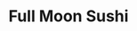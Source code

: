 ---
layout: place
title: "Full Moon Sushi"
permalink: /california/tustin/full-moon-sushi.html
stateAbbr: CA
stateName: California
cityName: Tustin
place_id: ChIJCTdFUMPb3IARrLJpekso1cM
photos:
  - name: >-
      places/ChIJCTdFUMPb3IARrLJpekso1cM/photos/AeeoHcLsY6gJzOUcPR0DLhkbRb-naxeTkvUprwVNeDnUgEMKAzJ94MhAmMZDHuzrkJ_nhDOfZqojsJo8_-aa3fYcHJCXAGUeqa4aa63slAPToQ7EesC0kKRf10jhnyg-eXRIy1XHclm8grPWGtJkkFgPQd1-MNUIsdbO0XoLPjxLvLSz7zm8GuoCi1Wd4QK-NMvg-RDnBtYgJVh-I_PGfQ9WwpcLh9ylQ3FE7NbU1NUfQS-bEyYnqYjOVFQ6PrVhZSo9UdLQNn39WTG78x0S71Mbh9M8PytLITh8uVSWUklOW5-rUo3qgxlIXjO0mdW3hZzL3wTHhsu1ZpMSQHUh4kc-Ib5QtB8h5RcuuhYTitwG2rfT981JrCjzaWGs5ldG51Jky6OUeq3UQvQVloP9wnExYGFxPG_Adv-lnZKpfY0_Oh2aIg
    widthPx: 4032
    heightPx: 3024
    authorAttributions:
      - displayName: Gustavo Botero
        uri: https://maps.google.com/maps/contrib/103114395331641521859
        photoUri: >-
          https://lh3.googleusercontent.com/a-/ALV-UjUbppPQwXNbOquWH6ftI5E7SF_ggTxl9voEm-hL5oZMnWwaOBU5HA=s100-p-k-no-mo
    flagContentUri: >-
      https://www.google.com/local/imagery/report/?cb_client=maps_api_places.places_api&image_key=!1e10!2sCIHM0ogKEICAgIC6nKrzaw&hl=en-US
    googleMapsUri: >-
      https://www.google.com/maps/place//data=!3m4!1e2!3m2!1sCIHM0ogKEICAgIC6nKrzaw!2e10!4m2!3m1!1s0x80dcdbc350453709:0xc3d5284b7a69b2ac
  - name: >-
      places/ChIJCTdFUMPb3IARrLJpekso1cM/photos/AeeoHcK-Ko4lLXyorxkF8KJrA_xECyVJ1UPmo18XsOuUJVH9Mn0YAf0ntkfA_wG09Y2GpqhfAFKRVfw1K7f7gVCpcYMj-t7keNKDKHZqrjz9s3Gg1gsCPazM7wadh99-nvyayJDW9cI_BeT0a1xgJyJVm3vvpGNS-PjUEYrfF0sUjAwBtsn8gujVg9iCR9NipeQ5J5phur58uNRABcGyeoefwqbDs6IBl_NcYTnAnqBPPh-TpxV56XgbRzl7BGfi7r693-IVmuaruF-pakeHI5M-JY3mNCdkn5-CPujEK4q4wA-XynVYPfl738D5EKgzmK6Q_WMxaZoml73FOUwnRoM6JCCuo-Hss2K25NXU_Fk1BwZ7caDKM_C98iZdv1p0VdRE0JQ9a1vBlC-2QtJO8DyoLSAwqHiCAqJ2CyXtfyT6LFgF0xCX
    widthPx: 3072
    heightPx: 4080
    authorAttributions:
      - displayName: Joseph
        uri: https://maps.google.com/maps/contrib/101933583453630068840
        photoUri: >-
          https://lh3.googleusercontent.com/a-/ALV-UjVAldigC7hv8-WMD8dAr1q_Di9qIAscZJICe1Xl5psGAc4AqBOupQ=s100-p-k-no-mo
    flagContentUri: >-
      https://www.google.com/local/imagery/report/?cb_client=maps_api_places.places_api&image_key=!1e10!2sCIHM0ogKEICAgIDT87-e7wE&hl=en-US
    googleMapsUri: >-
      https://www.google.com/maps/place//data=!3m4!1e2!3m2!1sCIHM0ogKEICAgIDT87-e7wE!2e10!4m2!3m1!1s0x80dcdbc350453709:0xc3d5284b7a69b2ac
  - name: >-
      places/ChIJCTdFUMPb3IARrLJpekso1cM/photos/AeeoHcIn0ps-eu22x9qoE1P-o-4i86z-vQvRgG3CKn43X0N8SqWIAlA0mmXEyvfc15Zer2ngP077l0QK2NQVSHZgn3YmbPt26KlD_95-LJ4M4cD9x_o_BHoA9qmrXvaKBWYTkLBEjFP3ktWzxW3789Qf2a7reQ8s2mxOKKiRDSwe1vBOv3gKefSSRiDkYn218rvF7G37Qzq0xjp0ND_6ErOFFdPqCA0tQHX6kNXkBpSpFnzp_0p9Ntoogu5mSIRrNXlKQigZMP4if23CdD4cCxr_ccxOAY5pJAscPcf0912-PBBGjac965MmBoyXwdZJi4wkUSghWfPfPovZBzMMOm5USzyDMH5XNDDuRkQCp-yUHqjM3_pDTxJ5OwRc-UYu8oVCog2c1sKi_a0vo_ZHoQlqw73-6KGJGG3PObzZh97NFTdlIsFX
    widthPx: 3024
    heightPx: 4032
    authorAttributions:
      - displayName: Lily
        uri: https://maps.google.com/maps/contrib/107207170248133965097
        photoUri: >-
          https://lh3.googleusercontent.com/a-/ALV-UjV3fMGDHtyrrZ2di73IYlE8wv-SJ2tzl4mh38YhXrIiUuObIQ-3=s100-p-k-no-mo
    flagContentUri: >-
      https://www.google.com/local/imagery/report/?cb_client=maps_api_places.places_api&image_key=!1e10!2sCIHM0ogKEICAgICD47zIjAE&hl=en-US
    googleMapsUri: >-
      https://www.google.com/maps/place//data=!3m4!1e2!3m2!1sCIHM0ogKEICAgICD47zIjAE!2e10!4m2!3m1!1s0x80dcdbc350453709:0xc3d5284b7a69b2ac
  - name: >-
      places/ChIJCTdFUMPb3IARrLJpekso1cM/photos/AeeoHcL4h290_EJr3iUeVDRFz2tDc1ilB8JwUrwCEnSV98ZT_yjkeVtaryDfJJze7cRdrx1YBSPExnB9fUUMDD688Q9rBwuMnuZneUNEeRG0KfKH8Dmy5667Vdu9gNg4o5aDlUTN1NnqphG6LNKBMloTRq9dcj4v2BF_8ed9cxUzk3bEwaRWSTuoBbDW9SChHaYBy6GLPYbu8SFqB0YKqISDZfu2kXwYNyKkNNEn9Sk1mMTp9uNqtvPke1xiKVLHIHMANvodCG7awyfCmEMLLrToyvfuH5mSyLJa8kZ3iEU-r2X4-KOB7p7UdMXC6c-obAer9Iau0CdmCApmaTREjp2H4XB93kUR63wkOJNU2aKPEaTcLhVi9IoJ1cp5KTMAFaETH6v7TY4NZ-hS0otKdjnsxhsZ_lVdYx5vSi4xTRS_05UPHcw
    widthPx: 3024
    heightPx: 4032
    authorAttributions:
      - displayName: Lily
        uri: https://maps.google.com/maps/contrib/107207170248133965097
        photoUri: >-
          https://lh3.googleusercontent.com/a-/ALV-UjV3fMGDHtyrrZ2di73IYlE8wv-SJ2tzl4mh38YhXrIiUuObIQ-3=s100-p-k-no-mo
    flagContentUri: >-
      https://www.google.com/local/imagery/report/?cb_client=maps_api_places.places_api&image_key=!1e10!2sCIHM0ogKEICAgICD47yQ6gE&hl=en-US
    googleMapsUri: >-
      https://www.google.com/maps/place//data=!3m4!1e2!3m2!1sCIHM0ogKEICAgICD47yQ6gE!2e10!4m2!3m1!1s0x80dcdbc350453709:0xc3d5284b7a69b2ac
  - name: >-
      places/ChIJCTdFUMPb3IARrLJpekso1cM/photos/AeeoHcIcbZpyNy_gGgNat_w7VQw05ikuatuOGhjXN6kk8yVLvcgS1HLtCAgCyWTgYBi5_n4Ug2pzBN26gsQNj5iIFuml-TVgQJcWy39sH3O-NWiimvgmKfGQMbST_8kVZSnOGtr3xtWeKkCcGYkUqPKOq9gOJlPnYLj6BGSifVj9b0ouiqiolXv9vgiFKaiTQkFgonXw8PlxdsSqokH9M7DK5TkAbeN_TWLtxYcx-4JpkorZ0jrth-N1WwF7dfZU_hzmcJxn9svjUzdR8DOaBTfLtRYhaSjH0NReIgnfM5VMnTlMUdVZFT3wM2a-slD-2DwxRBymzEEAvTGa0G9Q73hvorIP4RomHbM1DTydyY9CQT2Rslv_wzZ6qUKTswjAb68bmgqjPWaSKFCLHXv-aJ0BoJQvDvEVClTV-JSjEwBun4BZ8DLg
    widthPx: 3072
    heightPx: 4080
    authorAttributions:
      - displayName: Hector Tapia
        uri: https://maps.google.com/maps/contrib/110905234181626029675
        photoUri: >-
          https://lh3.googleusercontent.com/a-/ALV-UjVQMmrp9U6pmrKAyJ3BArjVFbG4Ym3s8pb6m1dPMPH8GizXmeM=s100-p-k-no-mo
    flagContentUri: >-
      https://www.google.com/local/imagery/report/?cb_client=maps_api_places.places_api&image_key=!1e10!2sCIHM0ogKEICAgICH1JP7nwE&hl=en-US
    googleMapsUri: >-
      https://www.google.com/maps/place//data=!3m4!1e2!3m2!1sCIHM0ogKEICAgICH1JP7nwE!2e10!4m2!3m1!1s0x80dcdbc350453709:0xc3d5284b7a69b2ac
  - name: >-
      places/ChIJCTdFUMPb3IARrLJpekso1cM/photos/AeeoHcJc5lkX3uWbPm2rW2S4n33QyXfE0Yoa9kuxcVk8tC7_TwWg_4DJvzZJFEEADjdwsxi6GIEri6U0K1a3tbP7iIADoSHWe1zfXh4-XYdv9RXfFLbYjXMtN8q0shGFr-OpKLY597GsiUBnHpsMKB7hu2cWqQRkkkiQxSYKNan7DWtWeEDPCylHQurO826JnkL0TWXE15qii6zFeMgVlDSCsO9NS21I0VjIVQFeQ5RDwV39wv8bMDIRMQeGj_dvrfDu2QP48eX8ZkNO62pb061R2DX20L3RCe-u8JOIlj3n7liqigEoX1q--bB8c-Oyw1W0d31ZbRcLojZBGt5Yk795hFeQ5uNeoXXkCBt-3L7PVAGykCVQ6pHpBEj4OzGexPbCAZwU4rPq7A8fyluPsK38ebrghIvkB3_famXwyWK4ovz9OA
    widthPx: 4080
    heightPx: 3072
    authorAttributions:
      - displayName: Hector Tapia
        uri: https://maps.google.com/maps/contrib/110905234181626029675
        photoUri: >-
          https://lh3.googleusercontent.com/a-/ALV-UjVQMmrp9U6pmrKAyJ3BArjVFbG4Ym3s8pb6m1dPMPH8GizXmeM=s100-p-k-no-mo
    flagContentUri: >-
      https://www.google.com/local/imagery/report/?cb_client=maps_api_places.places_api&image_key=!1e10!2sCIHM0ogKEICAgICH1JP7Xw&hl=en-US
    googleMapsUri: >-
      https://www.google.com/maps/place//data=!3m4!1e2!3m2!1sCIHM0ogKEICAgICH1JP7Xw!2e10!4m2!3m1!1s0x80dcdbc350453709:0xc3d5284b7a69b2ac
  - name: >-
      places/ChIJCTdFUMPb3IARrLJpekso1cM/photos/AeeoHcKOGLMlDpXngXJf87_Sp-8UMRbzBDKaPKbjS5gBGDZ8-R5up1tZRwITXdUnESnaExJu-ZKqhuycRlPuDENMzoLw2IPvZ6I-tqvVQ831QHt4_bgV_eFARQmCrDlUjwQgPTn-Wn0Ii-pBNsm11KFe1BW4K70pHiQnDve8mCRqp_eewalzZKAQqLdBXlo6SyrMV9IG5b9lGurTRa2Imj0TWwCDBHFSWAxkYKSy5oCfMMaz-vvlmzrP_8Bu0LGRsU0FiVlPBBDmrvJVjKG95wzl_Zy2O2yrZUADHtMCbpu1ucHbpTPf3ctHP79QXzdWdbD65QKG6pkFvXDlXEFvnHY5u-gGnRKiFFawKu2_75SrXBp1pXkFfp0iWYMfjDAQpQfyzazUmdLSr6SCnx0Ji9kNKgBAeqVslO2MygN7DrCPGKvkvg
    widthPx: 4096
    heightPx: 3072
    authorAttributions:
      - displayName: mark hermanto
        uri: https://maps.google.com/maps/contrib/107116545202648165804
        photoUri: >-
          https://lh3.googleusercontent.com/a-/ALV-UjXXhTCiMJVQNcwBPFGqnOwrqVtQTo0jEOoIYnOJfZCVCzehDYuScA=s100-p-k-no-mo
    flagContentUri: >-
      https://www.google.com/local/imagery/report/?cb_client=maps_api_places.places_api&image_key=!1e10!2sCIHM0ogKEICAgIDlpo2dbw&hl=en-US
    googleMapsUri: >-
      https://www.google.com/maps/place//data=!3m4!1e2!3m2!1sCIHM0ogKEICAgIDlpo2dbw!2e10!4m2!3m1!1s0x80dcdbc350453709:0xc3d5284b7a69b2ac
  - name: >-
      places/ChIJCTdFUMPb3IARrLJpekso1cM/photos/AeeoHcIQrOVWGMPoxNYcTbW4WDIaLeqy5toNgccmuehZhhk0PT_44HqJ68JNglOeC6-LhIFIOtWw-pZWC_DZ_OsqHKPFR0MIDAJwlb0qtV8elBWv83a8rcvKsku5ebFYDpMPFy5O5S2bI2tryKAywGHSb9jLVM4-fk3OwRRkfCmBbPVTbRMcGfyY6KjwvXL9BYvMQb0F9--wX5ouTXcl_xgz3Ev6TlR8wak_fEDrtvvxWq9TEpKPG5JhlvFVLDCZl-MRzOtZxbZVkLO0HkTP-mwuLYWDEbs3hZN2fCrJuhGan1C2r8Je4Gii5YVSafFh2ruqC0njcR67YtZadyTAS5ginMFlH0BYnQdfxg73kYm8HfmOwsJvCKe8DzxIC42940YsXIMTNztFHujU6VoFmH5yV2QNehbTasCXEJ-4Hf3ivuHPbdum
    widthPx: 4032
    heightPx: 3024
    authorAttributions:
      - displayName: Marcy Ramos
        uri: https://maps.google.com/maps/contrib/116096777765237361612
        photoUri: >-
          https://lh3.googleusercontent.com/a-/ALV-UjXYtfuZtnGDhIT3MSMBdr8jzj4q7Od1Fc-rDDltp0cNrZmktm0Ozg=s100-p-k-no-mo
    flagContentUri: >-
      https://www.google.com/local/imagery/report/?cb_client=maps_api_places.places_api&image_key=!1e10!2sCIHM0ogKEICAgIDOo5aN9wE&hl=en-US
    googleMapsUri: >-
      https://www.google.com/maps/place//data=!3m4!1e2!3m2!1sCIHM0ogKEICAgIDOo5aN9wE!2e10!4m2!3m1!1s0x80dcdbc350453709:0xc3d5284b7a69b2ac
  - name: >-
      places/ChIJCTdFUMPb3IARrLJpekso1cM/photos/AeeoHcK-kA1mPqLzwbO4jTXfqCbSA42HtQSObbYQcNpDzY_gS8Ix8EgGdaCfw57v_A8USMqNDbLQljojuyWeVKBcJNMFs5ROQj7nLGve3WVG_kVNljHbCnwZt_riRXKUwAPd7DJf_nKyZh5RT2nHfbv6n-fLt9gKMXffKkkblUFh8fHeZ53Um12dyb0w1SjuUOC0mecltndkGfeuBgI5D68uPF-4RwPI7GVoGwI9HZKZ475w1r8E-rvhFj0yVoV2m6lKRuTA45LIjnA0sahAZkF5n6U_Q8vgiG0APrBk-IdMWCpYT_rEKJoSzyHgF8sf8AK0x_pyEtbbrzzgamHryarec24QIKvyVRtxOzEmR4V0yjY1hZQkqdl1tFYXg5cdngf69bHQHLrcAntU1Hg8fIFwcr7VZken_tk8IkesBD2tlND3GsKg
    widthPx: 3024
    heightPx: 4032
    authorAttributions:
      - displayName: Christine B
        uri: https://maps.google.com/maps/contrib/104543198262200412353
        photoUri: >-
          https://lh3.googleusercontent.com/a/ACg8ocLmYuvWAwpyhZ0nJpEcUacKWW0IYp3_R8Zt4Gw3dP-X1dPGJw=s100-p-k-no-mo
    flagContentUri: >-
      https://www.google.com/local/imagery/report/?cb_client=maps_api_places.places_api&image_key=!1e10!2sCIHM0ogKEICAgIDe6b306wE&hl=en-US
    googleMapsUri: >-
      https://www.google.com/maps/place//data=!3m4!1e2!3m2!1sCIHM0ogKEICAgIDe6b306wE!2e10!4m2!3m1!1s0x80dcdbc350453709:0xc3d5284b7a69b2ac
  - name: >-
      places/ChIJCTdFUMPb3IARrLJpekso1cM/photos/AeeoHcLHEYOq8AUli07w7EmXcYeetPJK9pPN3WagWO-rRw7DicMJ5L4BrvtmpKlogFb7v8mB9OtX8J4G0p9KyhLt1CldSPVZ6MflSQ1sflRZN_tcDXS8hua-Kl3nESKFVBy623uvpa_GqO52vCp9I7LWe8TQCKVCCdYgM9yEhhlMZfvlPJXB2pE6eOdvG7dj-Gr3WxtjgwMJGJ6hEln4c2Vc8Ct_XxmoQkfTn_YKrURbHUM_D9OlCHoIkxphSojPA3E9Mg6M25cF0LcZeboVHPHSTqEtu3Xiqq2bXMe549Ibe63Y6V5E8I3IkSrx8d1W-YYSfJXU9AUbr7rlci_WdQAXLFpmTS5InN-zhVIdpVNp_WrOdrH7Tp6R0WuIMuJPNM2khtrgWRCQBCHVwgj8pUhUCuwYjYtDqnn1OBhXV1GV5MchhrNW
    widthPx: 4000
    heightPx: 3000
    authorAttributions:
      - displayName: Don Soroka
        uri: https://maps.google.com/maps/contrib/114504340997239879574
        photoUri: >-
          https://lh3.googleusercontent.com/a-/ALV-UjXbJ-zXVTQPC2fVM1yFv9rJuMkDRx0LhjPnB617PrYXfKz9Z64=s100-p-k-no-mo
    flagContentUri: >-
      https://www.google.com/local/imagery/report/?cb_client=maps_api_places.places_api&image_key=!1e10!2sCIHM0ogKEICAgIDj-7WfnQE&hl=en-US
    googleMapsUri: >-
      https://www.google.com/maps/place//data=!3m4!1e2!3m2!1sCIHM0ogKEICAgIDj-7WfnQE!2e10!4m2!3m1!1s0x80dcdbc350453709:0xc3d5284b7a69b2ac
address: 498 E 1st St, Tustin, CA 92780, USA
street: 498 E 1st St
city: Tustin
state: CA
zip: '92780'
country: USA
neighborhood: null
latitude: '33.745374'
longitude: '-117.818107'
accessibility_options:
  wheelchairAccessibleParking: true
  wheelchairAccessibleEntrance: true
  wheelchairAccessibleRestroom: true
  wheelchairAccessibleSeating: true
business_status: OPERATIONAL
name: Full Moon Sushi
google_maps_links:
  directionsUri: >-
    https://www.google.com/maps/dir//''/data=!4m7!4m6!1m1!4e2!1m2!1m1!1s0x80dcdbc350453709:0xc3d5284b7a69b2ac!3e0
  placeUri: https://maps.google.com/?cid=14111229312076722860
  writeAReviewUri: >-
    https://www.google.com/maps/place//data=!4m3!3m2!1s0x80dcdbc350453709:0xc3d5284b7a69b2ac!12e1
  reviewsUri: >-
    https://www.google.com/maps/place//data=!4m4!3m3!1s0x80dcdbc350453709:0xc3d5284b7a69b2ac!9m1!1b1
  photosUri: >-
    https://www.google.com/maps/place//data=!4m3!3m2!1s0x80dcdbc350453709:0xc3d5284b7a69b2ac!10e5
primary_type: Sushi Restaurant
opening_hours:
  regular: null
  current: null
secondary_opening_hours:
  regular:
    weekdayDescriptions: null
    type: null
  current:
    weekdayDescriptions: null
    type: null
phone: null
price_level: null
price_range: null
rating: null
rating_count: 0
website: null
description: null
reviews: null
parking_options: null
payment_options: null
allow_dogs: null
curbside_pickup: null
delivery: null
dine_in: null
good_for_children: null
good_for_groups: null
good_for_sports: null
live_music: null
menu_for_children: null
outdoor_seating: null
reservable: null
restroom: null
serves_beer: null
serves_breakfast: null
serves_brunch: null
serves_cocktails: null
serves_coffee: null
serves_dinner: null
serves_dessert: null
serves_lunch: null
serves_vegetarian_food: null
serves_wine: null
takeout: null

---
